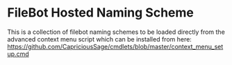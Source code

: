 FileBot Hosted Naming Scheme
============================

This is a collection of filebot naming schemes to be loaded directly from the advanced context menu script which can be installed from here: https://github.com/CapriciousSage/cmdlets/blob/master/context_menu_setup.cmd
